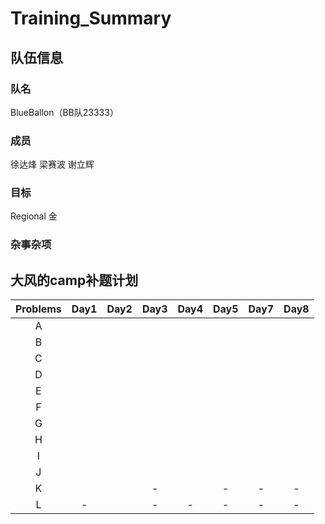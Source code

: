 # Training_Summary

## 队伍信息
### 队名
BlueBallon（BB队23333）
### 成员
徐达烽
梁赛波
谢立辉
### 目标
Regional 金

### 杂事杂项

## 大风的camp补题计划
Problems|   Day1   |   Day2   |   Day3   |   Day4   |   Day5   |   Day7   |   Day8   
:------:|:--------:|:--------:|:--------:|:--------:|:--------:|:--------:|:--------:
A       |          |          |          |          |          |          |          
B       |          |          |          |          |          |          |          
C       |          |          |          |          |          |          |          
D       |          |          |          |          |          |          |          
E       |          |          |          |          |          |          |          
F       |          |          |          |          |          |          |          
G       |          |          |          |          |          |          |          
H       |          |          |          |          |          |          |          
I       |          |          |          |          |          |          |          
J       |          |          |          |          |          |          |          
K       |          |          |     -    |          |    -     |     -    |      -   
L       |     -    |          |     -    |     -    |    -     |     -    |      -    
    


